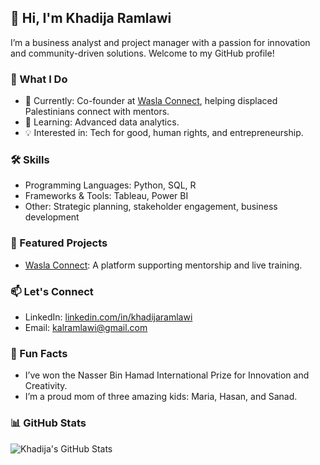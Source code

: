 ## 👋 Hi, I'm Khadija Ramlawi

I’m a business analyst and project manager with a passion for innovation and community-driven solutions.
Welcome to my GitHub profile!

### 💼 What I Do

- 🚀 Currently: Co-founder at [Wasla Connect](https://waslaconnect.com), helping displaced Palestinians connect with mentors.
- 🌱 Learning: Advanced data analytics.
- 💡 Interested in: Tech for good, human rights, and entrepreneurship.

### 🛠 Skills

- Programming Languages: Python, SQL, R
- Frameworks & Tools: Tableau, Power BI
- Other: Strategic planning, stakeholder engagement, business development

### 🌟 Featured Projects

- [Wasla Connect](https://github.com/waslaconnect): A platform supporting mentorship and live training.

### 📫 Let's Connect

- LinkedIn: [linkedin.com/in/khadijaramlawi](https://linkedin.com/in/khadijaramlawi)
- Email: <kalramlawi@gmail.com>

### 🌟 Fun Facts

- I’ve won the Nasser Bin Hamad International Prize for Innovation and Creativity.
- I’m a proud mom of three amazing kids: Maria, Hasan, and Sanad.

### 📊 GitHub Stats

![Khadija's GitHub Stats](https://github-readme-stats.vercel.app/api?username=khadijaramlawi&show_icons=true&theme=radical)

